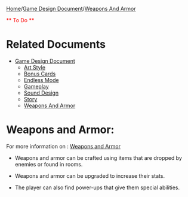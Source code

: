[Home](../../README.md)/[Game Design Document](/docs/gdd/GameDesignDocument.MD)/[Weapons And Armor](WeaponsAndArmor.MD)

<span style="color:red">** To Do **</span>

# Related Documents
- [Game Design Document](/docs/GDD/GameDesignDocument.MD)
    - [Art Style](/docs/GDD/ArtStyle.MD)
    - [Bonus Cards](/docs/GDD/BonusCards.MD)
    - [Endless Mode](/docs/GDD/EndlessMode.md)
    - [Gameplay](/docs/GDD/Gameplay.MD)
    - [Sound Design](/docs/GDD/SoundDesign.MD)
    - [Story](/docs/GDD/Story.MD)
    - [Weapons And Armor](/docs/GDD/WeaponsAndArmor.MD)

<h1>Weapons and Armor:</h1>

For more information on : [Weapons and Armor](WeaponsAndArmor.MD)

- Weapons and armor can be crafted using items that are dropped by enemies or found in rooms.

- Weapons and armor can be upgraded to increase their stats.

- The player can also find power-ups that give them special abilities.